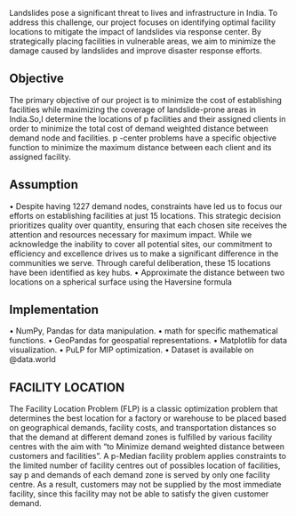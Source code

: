 Landslides pose a significant threat to lives and infrastructure in India. To address this challenge, our project focuses on identifying optimal facility locations to mitigate the impact of landslides via response center. By strategically placing facilities in vulnerable areas, we aim to minimize the damage caused by landslides and improve disaster response efforts.
## Objective
The primary objective of our project is to minimize the cost of establishing facilities while maximizing the coverage of landslide-prone areas in India.So,I determine the locations of p facilities and their assigned clients in order to minimize the total cost of demand weighted distance between demand node and facilities. p -center problems have a specific objective function to minimize the maximum distance between each client and its assigned facility.
## Assumption
•	Despite having 1227 demand nodes, constraints have led us to focus our efforts on establishing facilities at just 15 locations. This strategic decision prioritizes quality over quantity, ensuring that each chosen site receives the attention and resources necessary for maximum impact. While we acknowledge the inability to cover all potential sites, our commitment to efficiency and excellence drives us to make a significant difference in the communities we serve. Through careful deliberation, these 15 locations have been identified as key hubs.
•	Approximate the distance between two locations on a spherical surface using the Haversine formula
## Implementation
•	NumPy, Pandas for data manipulation.
•	math for specific mathematical functions.
•	GeoPandas for geospatial representations.
•	Matplotlib for data visualization.
•	PuLP for MIP optimization.
•	Dataset is available on @data.world
## FACILITY LOCATION
The Facility Location Problem (FLP) is a classic optimization problem that determines the best location for a factory or warehouse to be placed based on geographical demands, facility costs, and transportation distances so that the demand at different demand zones is fulfilled by various facility centres with the aim with “to Minimize demand weighted distance between customers and facilities”.
A p-Median facility problem applies constraints to the limited number of facility centres out of possibles location of facilities, say p and demands of each demand zone is served by only one facility centre. As a result, customers may not be supplied by the most immediate facility, since this facility may not be able to satisfy the given customer demand.
